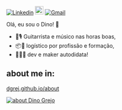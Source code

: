 <!--### Hi there 👋
-->

<!--
**dgrej/dgrej** is a ✨ _special_ ✨ repository because its `README.md` (this file) appears on your GitHub profile.

Here are some ideas to get you started:

- 🔭 I’m currently working on ...
- 🌱 I’m currently learning ...
- 👯 I’m looking to collaborate on ...
- 🤔 I’m looking for help with ...
- 💬 Ask me about ...
- 📫 How to reach me: ...
- 😄 Pronouns: ...
- ⚡ Fun fact: ...
-->
[![Linkedin](https://img.shields.io/badge/-LinkedIn-blue?style=flat&logo=Linkedin&logoColor=white)](https://www.linkedin.com/in/dinogrejo/)
[<img src="https://img.shields.io/github/followers/dgrej?label=follow&style=social" height="22" title="Follow me" />](https://github.com/dgrej) 
[![Gmail](https://img.shields.io/badge/-Gmail-c14438?style=flat&logo=Gmail&logoColor=white)](mailto:dinogrejo@msn.com)

Olá, eu sou o Dino! 🦖

- 🎸🎙️ Guitarrista e músico nas horas boas, 
- 📦🚛 logístico por profissão e formação, 
- 👨🏽‍💻 dev e maker autodidata! 


## about me in: 
[dgrej.github.io/about](https://dgrej.github.io/about)

<a href="https://dgrej.github.io/about" target="_blank"><img src="https://i.redd.it/j5flwuyruud61.jpg" alt="about Dino Grejo" ></a>

